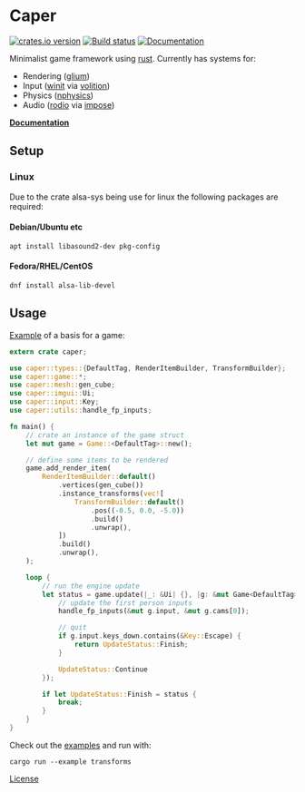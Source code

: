 # Caper
[![crates.io version](https://img.shields.io/crates/v/caper.svg)](https://crates.io/crates/caper)
[![Build status](https://travis-ci.org/shockham/caper.svg?branch=master)](https://travis-ci.org/shockham/caper)
[![Documentation](https://docs.rs/caper/badge.svg)](https://docs.rs/caper)

Minimalist game framework using [rust](https://www.rust-lang.org/).
Currently has systems for:
- Rendering ([glium](https://github.com/tomaka/glium))
- Input ([winit](https://github.com/tomaka/winit) via [volition](https://github.com/shockham/volition))
- Physics ([nphysics](https://github.com/sebcrozet/nphysics))
- Audio ([rodio](https://github.com/tomaka/rodio) via [impose](https://github.com/shockham/impose))

[**Documentation**](https://docs.rs/caper)

## Setup
### Linux
Due to the crate alsa-sys being use for linux the following packages are required:
#### Debian/Ubuntu etc
`apt install libasound2-dev pkg-config`
#### Fedora/RHEL/CentOS
`dnf install alsa-lib-devel`

## Usage
[Example](https://github.com/shockham/caper/blob/master/examples/simple.rs) of a basis for a game:
```rust
extern crate caper;

use caper::types::{DefaultTag, RenderItemBuilder, TransformBuilder};
use caper::game::*;
use caper::mesh::gen_cube;
use caper::imgui::Ui;
use caper::input::Key;
use caper::utils::handle_fp_inputs;

fn main() {
    // crate an instance of the game struct
    let mut game = Game::<DefaultTag>::new();

    // define some items to be rendered
    game.add_render_item(
        RenderItemBuilder::default()
            .vertices(gen_cube())
            .instance_transforms(vec![
                TransformBuilder::default()
                    .pos((-0.5, 0.0, -5.0))
                    .build()
                    .unwrap(),
            ])
            .build()
            .unwrap(),
    );

    loop {
        // run the engine update
        let status = game.update(|_: &Ui| {}, |g: &mut Game<DefaultTag>| -> UpdateStatus {
            // update the first person inputs
            handle_fp_inputs(&mut g.input, &mut g.cams[0]);

            // quit
            if g.input.keys_down.contains(&Key::Escape) {
                return UpdateStatus::Finish;
            }

            UpdateStatus::Continue
        });

        if let UpdateStatus::Finish = status {
            break;
        }
    }
}
```

Check out the [examples](https://github.com/shockham/caper/tree/master/examples) and run with:
```
cargo run --example transforms
```

[License](https://github.com/shockham/caper/blob/master/LICENSE.md)

